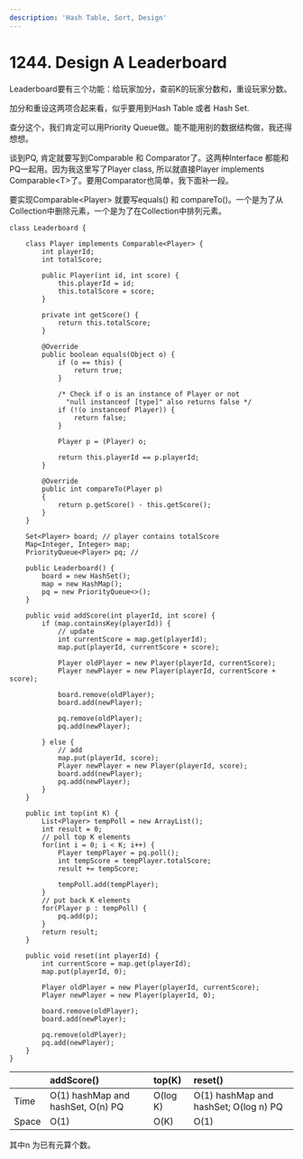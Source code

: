 ```yaml
---
description: 'Hash Table, Sort, Design'
---
```


# 1244. Design A Leaderboard

Leaderboard要有三个功能：给玩家加分，查前K的玩家分数和，重设玩家分数。

加分和重设这两项合起来看，似乎要用到Hash Table 或者 Hash Set.

查分这个，我们肯定可以用Priority Queue做。能不能用别的数据结构做，我还得想想。

谈到PQ, 肯定就要写到Comparable 和 Comparator了。这两种Interface 都能和PQ一起用。因为我这里写了Player class, 所以就直接Player implements Comparable&lt;T&gt;了。要用Comparator也简单，我下面补一段。

要实现Comparable&lt;Player&gt; 就要写equals\(\) 和 compareTo\(\)。一个是为了从Collection中删除元素，一个是为了在Collection中排列元素。

```text
class Leaderboard {
    
    class Player implements Comparable<Player> {
        int playerId;
        int totalScore;
        
        public Player(int id, int score) {
            this.playerId = id;
            this.totalScore = score;
        }
        
        private int getScore() {
            return this.totalScore;
        }
        
        @Override
        public boolean equals(Object o) {
            if (o == this) { 
                return true; 
            } 

            /* Check if o is an instance of Player or not 
              "null instanceof [type]" also returns false */
            if (!(o instanceof Player)) { 
                return false; 
            } 

            Player p = (Player) o; 

            return this.playerId == p.playerId;
        }
        
        @Override
        public int compareTo(Player p) 
        {
            return p.getScore() - this.getScore();
        }
    }

    Set<Player> board; // player contains totalScore
    Map<Integer, Integer> map;
    PriorityQueue<Player> pq; // 
    
    public Leaderboard() {
        board = new HashSet();
        map = new HashMap();
        pq = new PriorityQueue<>();
    }
    
    public void addScore(int playerId, int score) {
        if (map.containsKey(playerId)) {
            // update
            int currentScore = map.get(playerId);
            map.put(playerId, currentScore + score);
            
            Player oldPlayer = new Player(playerId, currentScore);
            Player newPlayer = new Player(playerId, currentScore + score);

            board.remove(oldPlayer);
            board.add(newPlayer);
            
            pq.remove(oldPlayer);
            pq.add(newPlayer);
            
        } else {
            // add
            map.put(playerId, score);
            Player newPlayer = new Player(playerId, score);
            board.add(newPlayer);
            pq.add(newPlayer);
        }
    }
    
    public int top(int K) {
        List<Player> tempPoll = new ArrayList();
        int result = 0;
        // poll top K elements
        for(int i = 0; i < K; i++) {
            Player tempPlayer = pq.poll();
            int tempScore = tempPlayer.totalScore;
            result += tempScore;
            
            tempPoll.add(tempPlayer);
        }
        // put back K elements
        for(Player p : tempPoll) {
            pq.add(p);
        }
        return result;
    }
    
    public void reset(int playerId) {
        int currentScore = map.get(playerId);
        map.put(playerId, 0);

        Player oldPlayer = new Player(playerId, currentScore);
        Player newPlayer = new Player(playerId, 0);

        board.remove(oldPlayer);
        board.add(newPlayer);

        pq.remove(oldPlayer);
        pq.add(newPlayer);
    }
}
```



|  | addScore\(\) | top\(K\) | reset\(\) |
| :--- | :--- | :--- | :--- |
| Time | O\(1\) hashMap and hashSet, O\(n\) PQ | O\(log K\) | O\(1\) hashMap and hashSet; O\(log n\) PQ |
| Space | O\(1\) | O\(K\) | O\(1\) |

其中n 为已有元算个数。

